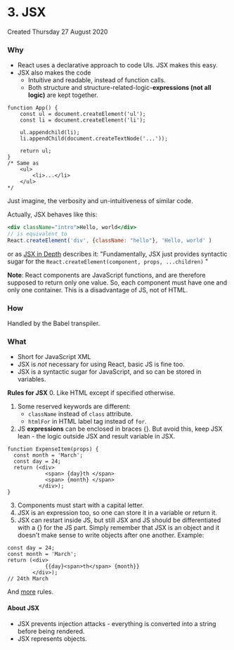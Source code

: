 # 3. JSX
Created Thursday 27 August 2020

### Why
* React uses a declarative approach to code UIs. JSX makes this easy.
* JSX also makes the code 
	* Intuitive and readable, instead of function calls.
	* Both structure and structure-related-logic-**expressions (not all logic)** are kept together.
```JSX
function App() {
	const ul = document.createElement('ul');
	const li = document.createElement('li');
	
	ul.appendchild(li);
	li.appendChild(document.createTextNode('...'));

	return ul;
}
/* Same as
	<ul>
		<li>...</li>
	</ul>
*/
```
Just imagine, the verbosity and un-intuitiveness of similar code.

Actually, JSX behaves like this:
```jsx
<div className="intro">Hello, world</div>
// is equivalent to
React.createElement('div', {className: "hello"}, 'Hello, world' )
```
or as [JSX in Depth](https://reactjs.org/docs/jsx-in-depth.html) describes it:
"Fundamentally, JSX just provides syntactic sugar for the `React.createElement(component, props, ...children)` "

**Note**: React components are JavaScript functions, and are therefore supposed to return only one value. So, each component must have one and only one container. This is a disadvantage of JS, not of HTML.

### How
Handled by the Babel transpiler.

### What
* Short for JavaScript XML
* JSX is *not* necessary for using React, basic JS is fine too.
* JSX is a syntactic sugar for JavaScript, and so can be stored in variables.


**Rules for JSX**
0. Like HTML except if specified otherwise.
1. Some reserved keywords are different:
	* ``className`` instead of ``class`` attribute.
	* ``htmlFor`` in HTML label tag instead of ``for``.
2. JS **expressions** can be enclosed in braces {}. But avoid this, keep JSX lean - the logic outside JSX and result variable in JSX.
```JSX
function ExpenseItem(props) {
  const month = 'March';
  const day = 24;
  return (<div>
		    <span> {day}th </span>
			<span> {month} </span>
		  </div>);
}
```
3. Components must start with a capital letter. 
4. JSX is an expression too, so one can store it in a variable or return it.
5. JSX can restart inside JS, but still JSX and JS should be differentiated with a {} for the JS part. Simply remember that JSX is an object and it doesn't make sense to write objects after one another. Example:
```JSX
const day = 24;
const month = 'March';
return (<div>
			{{day}<span>th</span> {month}}
		</div>);
// 24th March
```
And [more](https://flaviocopes.com/jsx/) rules.

#### About JSX

* JSX prevents injection attacks - everything is converted into a string before being rendered.
* JSX represents objects.


